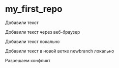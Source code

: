 # my_first_repo

Добавили текст

Добавили текст через веб-браузер

Добавили текст локально

Добавили текст в новой ветке newbranch локально

Разрешаем конфликт
